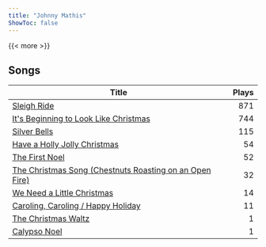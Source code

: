 ```yaml
---
title: "Johnny Mathis"
ShowToc: false
---
```


{{< more >}}

## Songs
Title | Plays 
----- | -----: 
[Sleigh Ride](/songs/sleigh-ride) | 871
[It's Beginning to Look Like Christmas](/songs/its-beginning-to-look-like-christmas) | 744
[Silver Bells](/songs/silver-bells) | 115
[Have a Holly Jolly Christmas](/songs/have-a-holly-jolly-christmas) | 54
[The First Noel](/songs/the-first-noel) | 52
[The Christmas Song (Chestnuts Roasting on an Open Fire)](/songs/the-christmas-song-chestnuts-roasting-on-an-open-fire) | 32
[We Need a Little Christmas](/songs/we-need-a-little-christmas) | 14
[Caroling, Caroling / Happy Holiday](/songs/caroling-caroling-happy-holiday) | 11
[The Christmas Waltz](/songs/the-christmas-waltz) | 1
[Calypso Noel](/songs/calypso-noel) | 1

